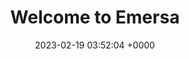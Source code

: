 ---
layout: profile2
permalink: /profile/index.html
title:  "Welcome to Emersa"
date:   2023-02-19 03:52:04 +0000
categories: jekyll update
---